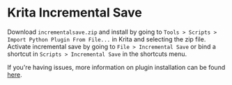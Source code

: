 # Krita Incremental Save

Download `incrementalsave.zip` and install by going to `Tools > Scripts > Import Python Plugin From File...` in Krita and selecting the zip file.
Activate incremental save by going to `File > Incremental Save` or bind a shortcut in `Scripts > Incremental Save` in the shortcuts menu.

If you're having issues, more information on plugin installation can be found [here](https://docs.krita.org/en/user_manual/python_scripting/install_custom_python_plugin.html).
